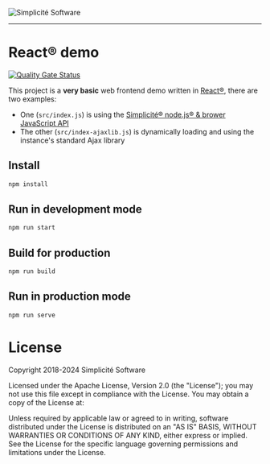 ![Simplicit&eacute; Software](https://platform.simplicite.io/logos/logo250-grey.png)
* * *

React&reg; demo
===============

[![Quality Gate Status](https://sonarcloud.io/api/project_badges/measure?project=simplicitesoftware_react-demo&metric=alert_status)](https://sonarcloud.io/dashboard?id=simplicitesoftware_react-demo)

This project is a **very basic** web frontend demo written in [React&reg;](https://reactjs.org/), there are two examples:

- One (`src/index.js`) is using the [Simplicit&eacute;&reg; node.js&reg; &amp; brower JavaScript API](https://www.npmjs.com/package/simplicite)
- The other (`src/index-ajaxlib.js`) is dynamically loading and using the instance's standard Ajax library

Install
-------

```bash
npm install
```

Run in development mode
------------------------

```bash
npm run start
```

Build for production
--------------------

```bash
npm run build
```

Run in production mode
----------------------

```bash
npm run serve
```

License
=======

Copyright 2018-2024 Simplicit&eacute; Software

Licensed under the Apache License, Version 2.0 (the "License");
you may not use this file except in compliance with the License.
You may obtain a copy of the License at:

[](http://www.apache.org/licenses/LICENSE-2.0)

Unless required by applicable law or agreed to in writing, software
distributed under the License is distributed on an "AS IS" BASIS,
WITHOUT WARRANTIES OR CONDITIONS OF ANY KIND, either express or implied.
See the License for the specific language governing permissions and
limitations under the License.
